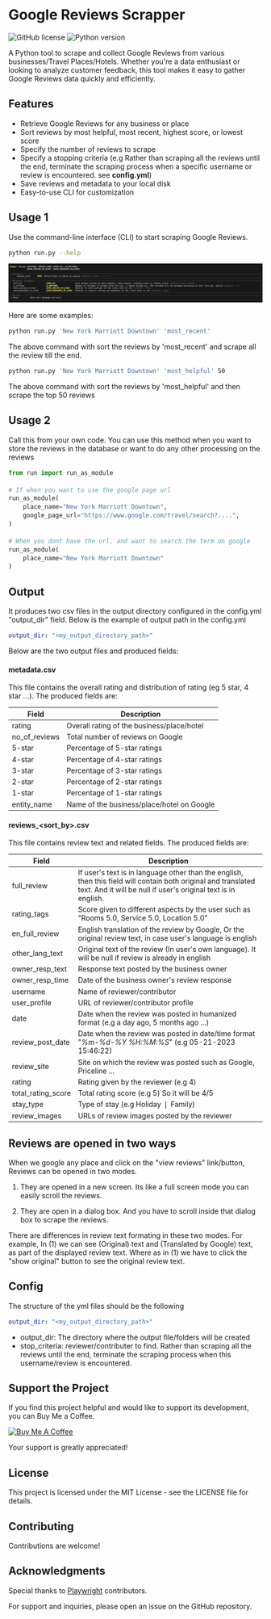 # Google Reviews Scrapper

![GitHub license](https://img.shields.io/github/license/sudoknight/google-reviews-scraper)
![Python version](https://img.shields.io/badge/python-3.7%2B-blue)

A Python tool to scrape and collect Google Reviews from various businesses/Travel Places/Hotels. Whether you're a data enthusiast or looking to analyze customer feedback, this tool makes it easy to gather Google Reviews data quickly and efficiently.

## Features

- Retrieve Google Reviews for any business or place
- Sort reviews by most helpful, most recent, highest score, or lowest score
- Specify the number of reviews to scrape
- Specify a stopping criteria (e.g Rather than scraping all the reviews until the end, terminate the scraping process when a specific username or review is encountered. see **config.yml**)
- Save reviews and metadata to your local disk
- Easy-to-use CLI for customization

## Usage 1

Use the command-line interface (CLI) to start scraping Google Reviews. 

```bash
python run.py --help
```

![Usage](misc/usage.jpg)

Here are some examples:


```bash
python run.py 'New York Marriott Downtown' 'most_recent'
```
The above command with sort the reviews by 'most_recent' and scrape all the review till the end.

```bash
python run.py 'New York Marriott Downtown' 'most_helpful' 50
```
The above command with sort the reviews by 'most_helpful' and then scrape the top 50 reviews


## Usage 2

Call this from your own code. You can use this method when you want to store the reviews in the database or want to do any other processing on the reviews

```python
from run import run_as_module

# If when you want to use the google page url
run_as_module(
    place_name="New York Marriott Downtown",
    google_page_url="https://www.google.com/travel/search?....",
)

# When you dont have the url, and want to search the term on google
run_as_module(
    place_name="New York Marriott Downtown"
)
```

## Output
It produces two csv files in the output directory configured in the config.yml "output_dir" field. Below is the example of output path in the config.yml

```yml
output_dir: "<my_output_directory_path>"
```

Below are the two output files and produced fields:

#### metadata.csv
This file contains the overall rating and distribution of rating (eg 5 star, 4 star ...). The produced fields are:


| Field         | Description                                                |
|---------------|------------------------------------------------------------|
| rating        | Overall rating of the business/place/hotel                |
| no_of_reviews | Total number of reviews on Google                         |
| 5-star        | Percentage of 5-star ratings                              |
| 4-star        | Percentage of 4-star ratings                              |
| 3-star        | Percentage of 3-star ratings                              |
| 2-star        | Percentage of 2-star ratings                              |
| 1-star        | Percentage of 1-star ratings                              |
| entity_name   | Name of the business/place/hotel on Google                |


#### reviews_<sort_by>.csv
This file contains review text and related fields. The produced fields are:

| Field             | Description                                                         |
| ----------------- | ------------------------------------------------------------------- |
| full_review       | If user's text is in language other than the english, then this field will contain both original and translated text. And it will be null if user's original text is in english.|
| rating_tags       | Score given to different aspects by the user such as "Rooms 5.0, Service 5.0, Location 5.0" |
| en_full_review    | English translation of the review by Google, Or the original review text, in case user's language is english |
| other_lang_text   | Original text of the review (In user's own language). It will be null if review is already in english |
| owner_resp_text   | Response text posted by the business owner |
| owner_resp_time   | Date of the business owner's review response |
| username          | Name of reviewer/contributor |
| user_profile      | URL of reviewer/contributor profile |
| date              | Date when the review was posted in humanized format (e.g a day ago, 5 months ago ...) |
| review_post_date  | Date when the review was posted in date/time format "*%m-%d-%Y %H:%M:%S*" (e.g 05-21-2023 15:46:22) |
| review_site       | Site on which the review was posted such as Google, Priceline ... |
| rating            | Rating given by the reviewer (e.g 4) |
| total_rating_score| Total rating score (e.g 5) So it will be 4/5 |
| stay_type         | Type of stay (e.g Holiday ❘ Family) |
| review_images     | URLs of review images posted by the reviewer |


## Reviews are opened in two ways
When we google any place and click on the "view reviews" link/button, Reviews can be opened in two modes.
1. They are opened in a new screen. Its like a full screen mode you can easily scroll the reviews. 

2. They are open in a dialog box. And you have to scroll inside that dialog box to scrape the reviews.

There are differences in review text formating in these two modes. For example, In (1) we can see (Original) text and (Translated by Google) text, as part of the displayed review text. Where as in (1) we have to click the "show original" button to see the original review text.


## Config
The structure of the yml files should be the following

```yml
output_dir: "<my_output_directory_path>"

```
- output_dir: The directory where the output file/folders will be created
- stop_criteria: reviewer/contributer to find. Rather than scraping all the reviews until the end, terminate the scraping process when this username/review is encountered.


## Support the Project

If you find this project helpful and would like to support its development, you can Buy Me a Coffee.

<a href="https://www.buymeacoffee.com/hassanbest01" target="_blank"><img src="https://cdn.buymeacoffee.com/buttons/v2/default-violet.png" alt="Buy Me A Coffee" style="height: 60px !important;width: 217px !important;" ></a>

Your support is greatly appreciated!

## License
This project is licensed under the MIT License - see the LICENSE file for details.

## Contributing
Contributions are welcome! 

## Acknowledgments

Special thanks to [Playwright](https://github.com/microsoft/playwright-python) contributors.

For support and inquiries, please open an issue on the GitHub repository.